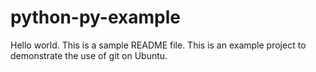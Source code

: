 # python-py-example
Hello world.  This is a sample README file.
This is an example project to demonstrate the use of git on Ubuntu.
